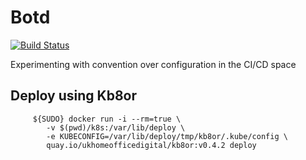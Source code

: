 # Botd

[![Build Status](http://drone.ipedrazas.k8s.co.uk/api/badges/ipedrazas/botd/status.svg)](http://drone.ipedrazas.k8s.co.uk/ipedrazas/botd)

Experimenting with convention over configuration in the CI/CD space


## Deploy using Kb8or
         ${SUDO} docker run -i --rm=true \
            -v $(pwd)/k8s:/var/lib/deploy \
            -e KUBECONFIG=/var/lib/deploy/tmp/kb8or/.kube/config \
            quay.io/ukhomeofficedigital/kb8or:v0.4.2 deploy

